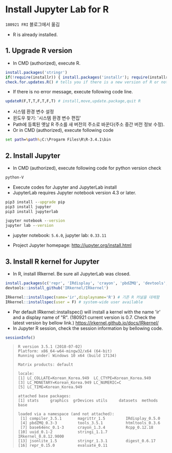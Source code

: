 # Install Jupyter Lab for R

`180921 FRI` 블로그에서 옮김

- R is already installed.

## 1. Upgrade R version

- In CMD (authorized), execute R.

```R
install.packages('stringr')
if(!require(installr)) { install.packages('installr'); require(installr) }
check.for.updates.R() # tells you if there is a new version of R or not.
```

- If there is no error message, execute following code line.

```R
updateR(F,T,T,F,T,F,T) # install,move,update.package,quit R
```

- 시스템 환경 변수 설정
- 윈도우 찾기: '시스템 환경 변수 편집' 
- Path에 등록된 옛날 R 주소를 새 버전의 주소로 바꾼다(주소 중간 버전 정보 수정).
- Or in CMD (authorized), execute following code

```cmd
set path=%path%;C:\Progarm Files\R\R-3.4.1\bin
```



## 2. Install Jupyter

- In CMD (authorized), execute following code for python version check

```cmd
python-V
```



- Execute codes for Jupyter and JupyterLab install
- JupyterLab requires Jupyter notebook version 4.3 or later.

```cmd
pip3 install --upgrade pip
pip3 install jupyter
pip3 install jupyterlab
```

```cmd
jupyter notebook --version
jupyter lab --version
```

- jupyter notebook: `5.6.0`, jupyter lab: `0.33.11`

- Project Jupyter homepage: <http://jupyter.org/install.html>



## 3. Install R kernel for Jupyter

- In R, install IRkernel. Be sure all JupyterLab was closed.

```R
install.packages(c('repr', 'IRdisplay', 'crayon', 'pbdZMQ', 'devtools','stringi','Rcpp'))
devtools::install_github('IRkernel/IRkernel')

IRkernel::installspec(name='ir',displayname='R') # 기존 R 커널을 대체함
IRkernel::installspec(user = F) # system-wide user available
```

- Per default IRkernel::installspec() will install a kernel with the name 'ir' and a display name of "R". (180921 current version is 0.7. Check the latest version by bellow link.)
  <https://irkernel.github.io/docs/IRkernel/>
- In Jupyter R session, check the session information by bellowing code.

```R
sessionInfo()
```

> ```
> R version 3.5.1 (2018-07-02)
> Platform: x86_64-w64-mingw32/x64 (64-bit)
> Running under: Windows 10 x64 (build 17134)
> 
> Matrix products: default
> 
> locale:
> [1] LC_COLLATE=Korean_Korea.949  LC_CTYPE=Korean_Korea.949   
> [3] LC_MONETARY=Korean_Korea.949 LC_NUMERIC=C                
> [5] LC_TIME=Korean_Korea.949    
> 
> attached base packages:
> [1] stats     graphics  grDevices utils     datasets  methods   base     
> 
> loaded via a namespace (and not attached):
>  [1] compiler_3.5.1       magrittr_1.5         IRdisplay_0.5.0     
>  [4] pbdZMQ_0.3-3         tools_3.5.1          htmltools_0.3.6     
>  [7] base64enc_0.1-3      crayon_1.3.4         Rcpp_0.12.18        
> [10] uuid_0.1-2           stringi_1.1.7        IRkernel_0.8.12.9000
> [13] jsonlite_1.5         stringr_1.3.1        digest_0.6.17       
> [16] repr_0.15.0          evaluate_0.11 
> ```